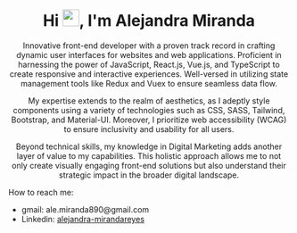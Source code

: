 <div align="center">
<h1>Hi <img src="https://raw.githubusercontent.com/MartinHeinz/MartinHeinz/master/wave.gif" width="30px">, I'm Alejandra Miranda</h1>
<p>Innovative front-end developer with a proven track record in crafting dynamic user interfaces for websites and web applications. Proficient in harnessing the power of JavaScript, React.js, Vue.js, and TypeScript to create responsive and interactive experiences. Well-versed in utilizing state management tools like Redux and Vuex to ensure seamless data flow.</p>

<p>My expertise extends to the realm of aesthetics, as I adeptly style components using a variety of technologies such as CSS, SASS, Tailwind, Bootstrap, and Material-UI. Moreover, I prioritize web accessibility (WCAG) to ensure inclusivity and usability for all users.</p>

<p>Beyond technical skills, my knowledge in Digital Marketing adds another layer of value to my capabilities. This holistic approach allows me to not only create visually engaging front-end solutions but also understand their strategic impact in the broader digital landscape.</p>
</div>

<p>How to reach me:</p>
<ul>
<li>gmail: ale.miranda890@gmail.com</li>
<li>Linkedin: <a href='https://www.linkedin.com/in/alejandra-mirandareyes/' target='_blank'>alejandra-mirandareyes</a></li>
</ul>
